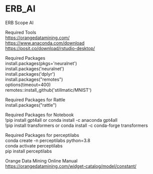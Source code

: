 # ERB_AI
ERB Scope AI

Required Tools<br>
https://orangedatamining.com/ <br>
https://www.anaconda.com/download <br>
https://posit.co/download/rstudio-desktop/ <br>

Required Packages <br>
install.packages(pkgs='neuralnet')<br>
install.packages('neuralnet')<br>
install.packages('dplyr')<br>
install.packages("remotes")<br>
options(timeout=400)<br>
remotes::install_github('stillmatic/MNIST')<br>

Required Packages for Rattle<br>
install.packages("rattle") <br>


Required Packages for Notebook<br>
!pip install gpt4all or conda install -c anaconda gpt4all <br>
!pip install transformers or conda install -c conda-forge transformers<br>

Required Packages for perceptilabs<br>
conda create -n perceptilabs python=3.8<br>
conda activate perceptilabs<br>
pip install perceptilabs<br>

Orange Data Mining Online Manual<br>
https://orangedatamining.com/widget-catalog/model/constant/ 
